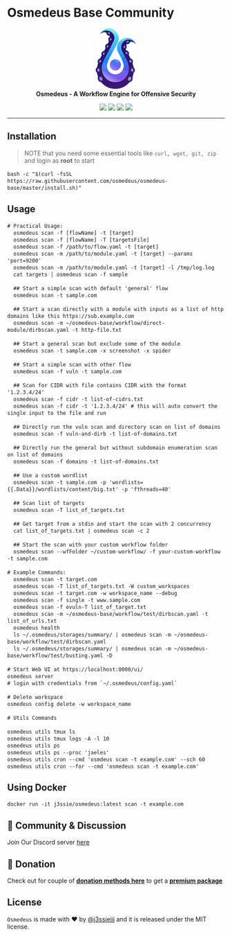 # Osmedeus Base Community

<p align="center">
  <img alt="Osmedeus" src="https://raw.githubusercontent.com/osmedeus/assets/main/logo-transparent.png" height="140" />
  <br />
  <strong>Osmedeus - A Workflow Engine for Offensive Security</strong>

  <p align="center">
  <a href="https://docs.osmedeus.org/"><img src="https://img.shields.io/badge/Documentation-0078D4?style=for-the-badge&logo=Google-Chrome&logoColor=39ff14&labelColor=black&color=black"></a>
  <a href="https://docs.osmedeus.org/donation/"><img src="https://img.shields.io/badge/Sponsors-0078D4?style=for-the-badge&logo=GitHub-Sponsors&logoColor=39ff14&labelColor=black&color=black"></a>
  <a href="https://twitter.com/OsmedeusEngine"><img src="https://img.shields.io/badge/%40OsmedeusEngine-0078D4?style=for-the-badge&logo=Twitter&logoColor=39ff14&labelColor=black&color=black"></a>
  <a href="https://discord.gg/gy4SWhpaPU"><img src="https://img.shields.io/badge/Discord%20Server-0078D4?style=for-the-badge&logo=Discord&logoColor=39ff14&labelColor=black&color=black"></a>
  </p>
</p>

***

## Installation

> NOTE that you need some essential tools like `curl, wget, git, zip` and login as **root** to start

```shell
bash -c "$(curl -fsSL https://raw.githubusercontent.com/osmedeus/osmedeus-base/master/install.sh)"
```

## Usage

```shell
# Practical Usage:
  osmedeus scan -f [flowName] -t [target]
  osmedeus scan -f [flowName] -T [targetsFile]
  osmedeus scan -f /path/to/flow.yaml -t [target]
  osmedeus scan -m /path/to/module.yaml -t [target] --params 'port=9200'
  osmedeus scan -m /path/to/module.yaml -t [target] -l /tmp/log.log
  cat targets | osmedeus scan -f sample

  ## Start a simple scan with default 'general' flow
  osmedeus scan -t sample.com

  ## Start a scan directly with a module with inputs as a list of http domains like this https://sub.example.com
  osmedeus scan -m ~/osmedeus-base/workflow/direct-module/dirbscan.yaml -t http-file.txt

  ## Start a general scan but exclude some of the module
  osmedeus scan -t sample.com -x screenshot -x spider

  ## Start a simple scan with other flow
  osmedeus scan -f vuln -t sample.com

  ## Scan for CIDR with file contains CIDR with the format '1.2.3.4/24'
  osmedeus scan -f cidr -t list-of-cidrs.txt
  osmedeus scan -f cidr -t '1.2.3.4/24' # this will auto convert the single input to the file and run

  ## Directly run the vuln scan and directory scan on list of domains
  osmedeus scan -f vuln-and-dirb -t list-of-domains.txt

  ## Directly run the general but without subdomain enumeration scan on list of domains
  osmedeus scan -f domains -t list-of-domains.txt

  ## Use a custom wordlist
  osmedeus scan -t sample.com -p 'wordlists={{.Data}}/wordlists/content/big.txt' -p 'fthreads=40'

  ## Scan list of targets
  osmedeus scan -T list_of_targets.txt

  ## Get target from a stdin and start the scan with 2 concurrency
  cat list_of_targets.txt | osmedeus scan -c 2

  ## Start the scan with your custom workflow folder
  osmedeus scan --wfFolder ~/custom-workflow/ -f your-custom-workflow -t sample.com

# Example Commands:
  osmedeus scan -t target.com
  osmedeus scan -T list_of_targets.txt -W custom_workspaces
  osmedeus scan -t target.com -w workspace_name --debug
  osmedeus scan -f single -t www.sample.com
  osmedeus scan -f ovuln-T list_of_target.txt
  osmedeus scan -m ~/osmedeus-base/workflow/test/dirbscan.yaml -t list_of_urls.txt
  osmedeus health
  ls ~/.osmedeus/storages/summary/ | osmedeus scan -m ~/osmedeus-base/workflow/test/dirbscan.yaml
  ls ~/.osmedeus/storages/summary/ | osmedeus scan -m ~/osmedeus-base/workflow/test/busting.yaml -D

# Start Web UI at https://localhost:8000/ui/
osmedeus server
# login with credentials from `~/.osmedeus/config.yaml`

# Delete workspace
osmedeus config delete -w workspace_name

# Utils Commands

osmedeus utils tmux ls
osmedeus utils tmux logs -A -l 10
osmedeus utils ps
osmedeus utils ps --proc 'jaeles'
osmedeus utils cron --cmd 'osmdeus scan -t example.com' --sch 60
osmedeus utils cron --for --cmd 'osmedeus scan -t example.com'
```

## Using Docker

```shell
docker run -it j3ssie/osmedeus:latest scan -t example.com
```

## 💬 Community & Discussion

Join Our Discord server [here](https://discord.gg/gy4SWhpaPU)

## 💎 Donation

Check out for couple of **[donation methods here]((https://docs.osmedeus.org/donation/))** to get a **[premium package](https://docs.osmedeus.org/premium/)**


## License

`Osmedeus` is made with ♥ by [@j3ssiejjj](https://twitter.com/j3ssiejjj) and it is released under the MIT license.
